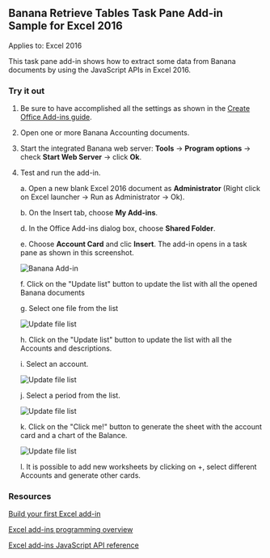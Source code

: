 ## Banana Retrieve Tables Task Pane Add-in Sample for Excel 2016

Applies to: Excel 2016

This task pane add-in shows how to extract some data from Banana documents by using the JavaScript APIs in Excel 2016.


### Try it out

1. Be sure to have accomplished all the settings as shown in the [Create Office Add-ins guide](https://github.com/BananaAccounting/General/blob/master/OfficeAddIns/CreateAddIn.md).

2. Open one or more Banana Accounting documents.
   
3. Start the integrated Banana web server: **Tools** -> **Program options** -> check **Start Web Server** -> click **Ok**.

4. Test and run the add-in.

    a. Open a new blank Excel 2016 document as **Administrator** (Right click on Excel launcher -> Run as Administrator -> Ok).
    
    b. On the Insert tab, choose **My Add-ins**.

    d. In the Office Add-ins dialog box, choose **Shared Folder**.

    e. Choose **Account Card** and clic **Insert**. The add-in opens in a task pane as shown in this screenshot.
    
    ![Banana Add-in](https://raw.githubusercontent.com/BananaAccounting/General/master/OfficeAddIns/ExcelAddIns/AccountCard/Images/AccountCard_AddIn.png)
    
    f. Click on the "Update list" button to update the list with all the opened Banana documents
    
    g. Select one file from the list
    
    ![Update file list](https://raw.githubusercontent.com/BananaAccounting/General/master/OfficeAddIns/ExcelAddIns/AccountCard/Images/AccountCard_AddIn_file_selection.png)
    
    h. Click on the "Update list" button to update the list with all the Accounts and descriptions.
    
    i. Select an account.
    
    ![Update file list](https://raw.githubusercontent.com/BananaAccounting/General/master/OfficeAddIns/ExcelAddIns/AccountCard/Images/AccountCard_AddIn_account_selection.png)
    
    j. Select a period from the list.
    
    ![Update file list](https://raw.githubusercontent.com/BananaAccounting/General/master/OfficeAddIns/ExcelAddIns/AccountCard/Images/AccountCard_AddIn_period_selection.png)
    
    k. Click on the "Click me!" button to generate the sheet with the account card and a chart of the Balance.
    
    ![Update file list](https://raw.githubusercontent.com/BananaAccounting/General/master/OfficeAddIns/ExcelAddIns/AccountCard/Images/AccountCard_addIn_Example.png)
    
    l. It is possible to add new worksheets by clicking on +, select different Accounts and generate other cards.


### Resources
[Build your first Excel add-in](https://msdn.microsoft.com/en-us/library/office/mt616491.aspx)

[Excel add-ins programming overview](https://msdn.microsoft.com/en-us/library/office/mt616487.aspx)

[Excel add-ins JavaScript API reference](https://msdn.microsoft.com/en-us/library/office/mt616490.aspx)

   
